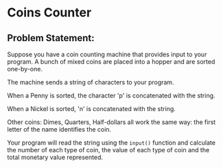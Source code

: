 # Coins Counter

## Problem Statement:

Suppose you have a coin counting machine that provides input to your program.
A bunch of mixed coins are placed into a hopper and are sorted one-by-one.

The machine sends a string of characters to your program.

When a Penny is sorted, the character 'p' is concatenated with the string.

When a Nickel is sorted, 'n' is concatenated with the string.

Other coins: Dimes, Quarters, Half-dollars all work the same way: the first letter of the name identifies the coin.

Your program will read the string using the `input()` function and calculate the number of each type of coin, the value of each type of coin and the total monetary value represented.

